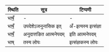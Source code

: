 | स्थिति | सूत्र | टिप्पणी |
| ----- | ------- | ------ |
| भाषँ॒ | - | - |
| भाषँ॒ | उपदेशेऽजनुनासिक इत् | अँ-इत्यस्य इत्संज्ञा |
| भाषँ॒ | अनुदात्तङित आत्मनेपदम् | इति आत्मनेपदम् |
| भाष् | तस्य लोपः | इत्संज्ञकस्य लोपः |
